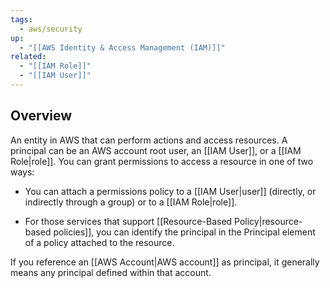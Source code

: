 ```yaml
---
tags:
  - aws/security
up:
  - "[[AWS Identity & Access Management (IAM)]]"
related:
  - "[[IAM Role]]"
  - "[[IAM User]]"
---
```

## Overview
An entity in AWS that can perform actions and access resources. A principal can be an AWS account root user, an [[IAM User]], or a [[IAM Role|role]]. You can grant permissions to access a resource in one of two ways:

- You can attach a permissions policy to a [[IAM User|user]] (directly, or indirectly through a group) or to a [[IAM Role|role]].

- For those services that support [[Resource-Based Policy|resource-based policies]], you can identify the principal in the Principal element of a policy attached to the resource.

If you reference an [[AWS Account|AWS account]] as principal, it generally means any principal defined within that account.